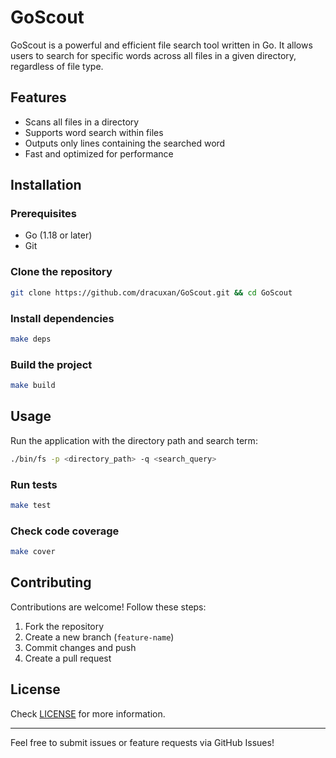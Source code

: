 # GoScout

GoScout is a powerful and efficient file search tool written in Go. It allows users to search for specific words across all files in a given directory, regardless of file type.

## Features

- Scans all files in a directory
- Supports word search within files
- Outputs only lines containing the searched word
- Fast and optimized for performance

## Installation

### Prerequisites

- Go (1.18 or later)
- Git

### Clone the repository

```sh
git clone https://github.com/dracuxan/GoScout.git && cd GoScout
```

### Install dependencies

```sh
make deps
```

### Build the project

```sh
make build
```

## Usage

Run the application with the directory path and search term:

```sh
./bin/fs -p <directory_path> -q <search_query>
```

### Run tests

```sh
make test
```

### Check code coverage

```sh
make cover
```

## Contributing

Contributions are welcome! Follow these steps:

1. Fork the repository
2. Create a new branch (`feature-name`)
3. Commit changes and push
4. Create a pull request

## License

Check [LICENSE](LICENSE) for more information.

---

Feel free to submit issues or feature requests via GitHub Issues!
